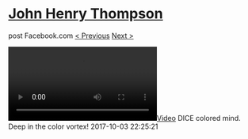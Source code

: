# [John Henry Thompson](../README.md)
post Facebook.com
[< Previous](2017-10-04-3.md) [Next >](2017-10-03-2.md)

[![](../media/2017-10-03/DICE-colored-mind-Deep-in-the-color-vortex.mp4)](../README.md)
DICE colored mind. Deep in the color vortex!
2017-10-03 22:25:21